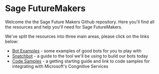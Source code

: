 # Sage FutureMakers

Welcome the the Sage Future Makers Github repository. Here you'll find all the resources and help you'll need for Sage FutureMakers. 

We've split the resources into three main areas, please click on the links below:

* [Bot Examples](examples.md) - some examples of good bots for you to play with
* [Snatchbot](SnatchBot.md) - a guide to the tool we'll be using to build our bots today
* [Code Samples](samples.md) - a getting starting guide and link to code samples for integrating with Microsoft's Congnitive Services
